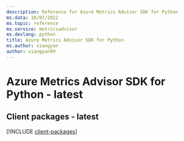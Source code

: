 ```yaml
---
description: Reference for Azure Metrics Advisor SDK for Python
ms.data: 10/07/2022
ms.topic: reference
ms.service: metricsadvisor
ms.devlang: python
title: Azure Metrics Advisor SDK for Python
ms.author: xiangyan
author: xiangyan99
---
```

# Azure Metrics Advisor SDK for Python - latest

## Client packages - latest
[!INCLUDE [client-packages](metrics-advisor-client-index.md)]